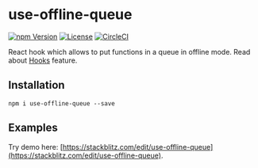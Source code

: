 # use-offline-queue

[![npm Version](https://img.shields.io/npm/v/use-offline-queue.svg)](https://www.npmjs.com/package/use-offline-queue) [![License](https://img.shields.io/npm/l/use-offline-queue.svg)](https://www.npmjs.com/package/use-offline-queue) [![CircleCI](https://circleci.com/gh/thibaultboursier/use-offline-queue.svg?style=svg)](https://circleci.com/gh/thibaultboursier/use-offline-queue)

React hook which allows to put functions in a queue in offline mode.
Read about [Hooks](https://reactjs.org/docs/hooks-intro.html) feature.


## Installation

```
npm i use-offline-queue --save
```

## Examples

Try demo here: [https://stackblitz.com/edit/use-offline-queue](https://stackblitz.com/edit/use-offline-queue).